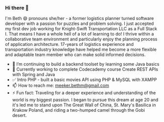 ### Hi there 👋

I'm Beth 😄 pronouns she/her - a former logistics planner turned software developer with a passion for puzzles and problem solving. I just accepted my first dev job working for Knight-Swift Transportation LLC as a Full Stack I. That means I have a whole hell of a lot of learning to do! I thrive within a collaborative team environment and particularly enjoy the planning process of application architecture. 17-years of logistics experience and transportation industry knowledge have helped me become a more flexible and adaptable team member who can make solid informed decisions. 

- 🔭 I’m continuing to build a backend toolset by learning some Java basics 
- 🌱 Currently working to complete Codecademy course Create REST APIs with Spring and Java
- ✅ Intro PHP - built a basic movies API using PHP & MySQL with XAMPP
- 📫 How to reach me: meeker.bethm@gmail.com
- ⚡ Fun fact: Traveling for a deeper experience and understanding of the world is my biggest passion. I began to pursue this dream at age 20 and it's led me to stand upon The Great Wall of China, St. Mary's Basilica in Krakow Poland, and riding a two-humped camel through the Gobi desert.


